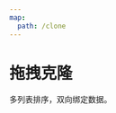 ```yaml
---
map:
  path: /clone
---
```

# 拖拽克隆

多列表排序，双向绑定数据。

<demo src="./demo.vue"
title="Demo 演示"
desc="这是一个 Demo 渲染示例">
</demo>
